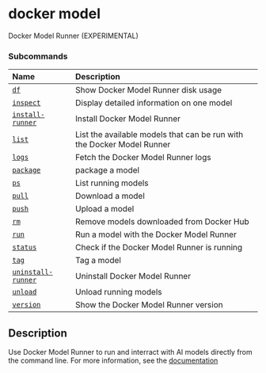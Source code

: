# docker model

<!---MARKER_GEN_START-->
Docker Model Runner (EXPERIMENTAL)

### Subcommands

| Name                                            | Description                                                            |
| :---------------------------------------------- | :--------------------------------------------------------------------- |
| [`df`](model_df.md)                             | Show Docker Model Runner disk usage                                    |
| [`inspect`](model_inspect.md)                   | Display detailed information on one model                              |
| [`install-runner`](model_install-runner.md)     | Install Docker Model Runner                                            |
| [`list`](model_list.md)                         | List the available models that can be run with the Docker Model Runner |
| [`logs`](model_logs.md)                         | Fetch the Docker Model Runner logs                                     |
| [`package`](model_package.md)                   | package a model                                                        |
| [`ps`](model_ps.md)                             | List running models                                                    |
| [`pull`](model_pull.md)                         | Download a model                                                       |
| [`push`](model_push.md)                         | Upload a model                                                         |
| [`rm`](model_rm.md)                             | Remove models downloaded from Docker Hub                               |
| [`run`](model_run.md)                           | Run a model with the Docker Model Runner                               |
| [`status`](model_status.md)                     | Check if the Docker Model Runner is running                            |
| [`tag`](model_tag.md)                           | Tag a model                                                            |
| [`uninstall-runner`](model_uninstall-runner.md) | Uninstall Docker Model Runner                                          |
| [`unload`](model_unload.md)                     | Unload running models                                                  |
| [`version`](model_version.md)                   | Show the Docker Model Runner version                                   |



<!---MARKER_GEN_END-->

## Description

Use Docker Model Runner to run and interract with AI models directly from the command line.
For more information, see the [documentation](https://docs.docker.com/model-runner/)
